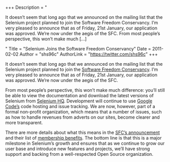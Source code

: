 +++
Description = "<p>It doesn’t seem that long ago that we announced on the mailing list that the Selenium project planned to join the Software Freedom Conservancy. I’m very pleased to announce that as of Friday, 21st January, our application was approved. We’re now under the aegis of the SFC. From most people’s perspective, this won’t make much […]</p>"
Title = "Selenium Joins the Software Freedom Conservancy"
Date = 2011-02-02
Author = "shs96c"
AuthorLink = "https://twitter.com/shs96c"
+++

<p>It doesn&#8217;t seem that long ago that we announced on the mailing list that the Selenium project planned to join the <a href="http://sfconservancy.org/">Software Freedom Conservancy</a>. I&#8217;m very pleased to announce that as of Friday, 21st January, our application was approved. We&#8217;re now under the aegis of the SFC.</p>
<p>From most people&#8217;s perspective, this won&#8217;t make much difference: you&#8217;ll still be able to view the documentation and download the latest versions of Selenium from <a href="http://seleniumhq.org">Selenium HQ</a>. Development will continue to use <a href="http://selenium.googlecode.com/">Google Code&#8217;s</a> code hosting and issue tracking. We are now, however, part of a formal non-profit organization, which means that a number of issues, such as how to handle revenues from adverts on our sites, become clearer and more transparent.</p>
<p>There are more details about what this means in the <a title="Selenium Joins the Software Freedom Conservancy" href="http://sfconservancy.org/news/2011/feb/02/selenium-joins/">SFC&#8217;s announcement</a> and their list of <a title="SFC Member Project Services" href="http://sfconservancy.org/members/services/">membership benefits</a>. The bottom line is that this is a major milestone in Selenium&#8217;s growth and ensures that as we continue to grow our user base and introduce new features and projects, we&#8217;ll have strong support and backing from a well-respected Open Source organization.</p>

